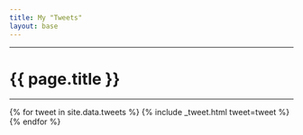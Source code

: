 ```yaml
---
title: My "Tweets"
layout: base
---
```


<div class="row">
    <div class="col-lg-2 col-md-0"></div>
    <div class="col-lg-8 col-md-12">
        <hr/>
        <h1>{{ page.title }}</h1>
        <hr/>
        <div class="row">
            <div class="col-12">
                {% for tweet in site.data.tweets %}
                {% include _tweet.html tweet=tweet %}
                {% endfor %}
            </div>
        </div>
    </div>
</div>
